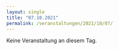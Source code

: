 ```yaml
---
layout: single
title: "07.10.2021"
permalink: /veranstaltungen/2021/10/07/
---
```


Keine Veranstaltung an diesem Tag.
